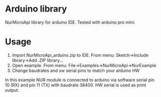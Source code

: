 # Arduino library

NurMicroApi library for arduino IDE.
Tested with arduino pro mini.

# Usage
1. Import NurMicroApi_arduino.zip to IDE. From menu: Sketch->Include library->Add .ZIP library...
2. Open example. From menu: File->Examples->NurMicroApi->NurExample
3. Change baudrates and sw serial pins to match your arduino HW

In this example NUR module is connected to arduino via software serial pin 10 (RX) and pin 11 (TX) with baudrate 38400.
HW serial is used as print output.
